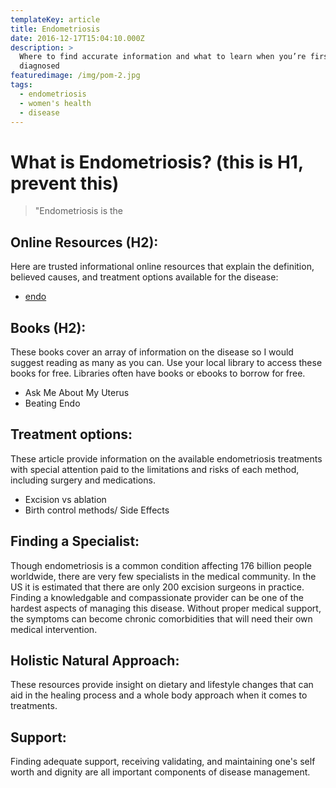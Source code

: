 ```yaml
---
templateKey: article
title: Endometriosis
date: 2016-12-17T15:04:10.000Z
description: >
  Where to find accurate information and what to learn when you’re first
  diagnosed
featuredimage: /img/pom-2.jpg
tags:
  - endometriosis
  - women's health
  - disease
---
```

# What is Endometriosis? (this is H1, prevent this)

> "Endometriosis is the 

## **Online Resources (H2)**: 

Here are trusted informational online resources that explain the definition, believed causes, and treatment options available for the disease:

* [endo](http://endometriosis.org/)

## Books (H2):

These books cover an array of information on the disease so I would suggest reading as many as you can. Use your local library to access these books for free. Libraries often have books or ebooks to borrow for free. 

* Ask Me About My Uterus
* Beating Endo

## Treatment options: 

These article provide information on the available endometriosis treatments with special attention paid to the limitations and risks of each method, including surgery and medications. 

* Excision vs ablation
* Birth control methods/ Side Effects

## Finding a Specialist:

Though endometriosis is a common condition affecting 176 billion people worldwide, there are very few specialists in the medical community. In the US it is estimated that there are only 200 excision surgeons in practice. Finding a knowledgable and compassionate provider can be one of the hardest aspects of managing this disease. Without proper medical support, the symptoms can become chronic comorbidities that will need their own medical intervention. 



## Holistic Natural Approach:

These resources provide insight on dietary and lifestyle changes that can aid in the healing process and a whole body approach when it comes to treatments.

## Support: 

Finding adequate support, receiving validating, and maintaining one's self worth and dignity are all important components of disease management.
